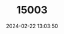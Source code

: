 ---
title: "15003"
category: "Nyctophilus geoffroyi"
draft: false
date: 2024-02-22 13:03:50
languages:
  English: ["Lesser Long-eared Bat"]
---